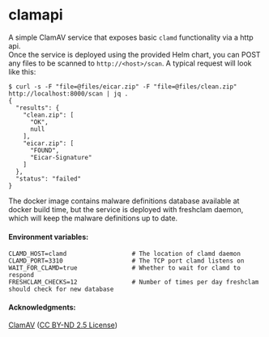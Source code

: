 # clamapi
A simple ClamAV service that exposes basic `clamd` functionality via a http api.  
Once the service is deployed using the provided Helm chart, you can POST any files to be scanned to `http://<host>/scan`. A typical request will look like this:
```
$ curl -s -F "file=@files/eicar.zip" -F "file=@files/clean.zip" http://localhost:8000/scan | jq .
{
  "results": {
    "clean.zip": [
      "OK",
      null
    ],
    "eicar.zip": [
      "FOUND",
      "Eicar-Signature"
    ]
  },
  "status": "failed"
}
```
The docker image contains malware definitions database available at docker build time, but the service is deployed with freshclam daemon, which will keep the malware definitions up to date.


#### Environment variables:
```
CLAMD_HOST=clamd                  # The location of clamd daemon
CLAMD_PORT=3310                   # The TCP port clamd listens on
WAIT_FOR_CLAMD=true               # Whether to wait for clamd to respond
FRESHCLAM_CHECKS=12               # Number of times per day freshclam should check for new database
```

#### Acknowledgments:
[ClamAV](https://www.clamav.net/) ([CC BY-ND 2.5 License](https://creativecommons.org/licenses/by-nd/2.5/))
